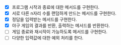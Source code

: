 - [x] 프로그램 시작과 종료에 대한 메서드를 구현한다.
- [x] 서로 다른 n자리 수를 랜덤하게 만드는 메서드를 구현한다.
- [x] 정답을 입력받는 메서드를 구현한다.
- [x] 야구 게임의 결과를 반환, 출력하는 메서드를 반환한다.
- [ ] 게임 종료와 재시작이 가능하도록 메서드를 구현한다.
- [ ] 다양한 입력값에 대한 예외 처리를 한다.
